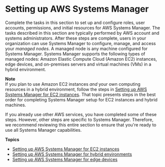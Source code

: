 # Setting up AWS Systems Manager<a name="systems-manager-setting-up"></a>

Complete the tasks in this section to set up and configure roles, user accounts, permissions, and initial resources for AWS Systems Manager\. The tasks described in this section are typically performed by AWS account and systems administrators\. After these steps are complete, users in your organization can use Systems Manager to configure, manage, and access your *managed nodes*\. A managed node is any machine configured for Systems Manager\. Systems Manager supports the following types of managed nodes: Amazon Elastic Compute Cloud \(Amazon EC2\) instances, edge devices, and on\-premises servers and virtual machines \(VMs\) in a hybrid environment\.

**Note**  
If you plan to use Amazon EC2 instances *and* your own computing resources in a hybrid environment, follow the steps in [Setting up AWS Systems Manager for EC2 instances](systems-manager-setting-up-ec2.md)\. That topic presents steps in the best order for completing Systems Manager setup for EC2 instances and hybrid machines\.

If you already use other AWS services, you have completed some of these steps\. However, other steps are specific to Systems Manager\. Therefore, we recommend reviewing this entire section to ensure that you're ready to use all Systems Manager capabilities\. 

**Topics**
+ [Setting up AWS Systems Manager for EC2 instances](systems-manager-setting-up-ec2.md)
+ [Setting up AWS Systems Manager for hybrid environments](systems-manager-managedinstances.md)
+ [Setting up AWS Systems Manager for edge devices](systems-manager-setting-up-edge-devices.md)